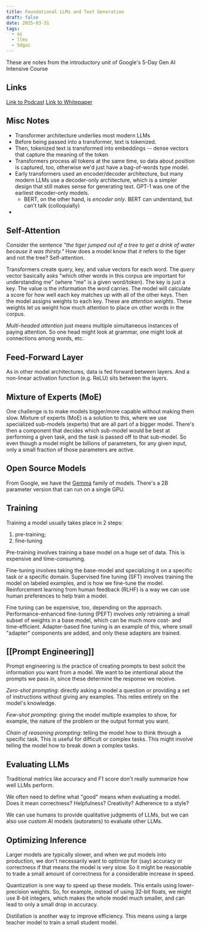 ```yaml
---
title: Foundational LLMs and Text Generation
draft: false
date: 2025-03-31
tags:
  - ai
  - llms
  - 5dgai
---
```

These are notes from the introductory unit of Google's 5-Day Gen AI Intensive Course
## Links
[Link to Podcast](https://www.youtube.com/watch?v=Na3O4Pkbp-U&list=PLqFaTIg4myu_yKJpvF8WE2JfaG5kGuvoE&index=2) 
[Link to Whitepaper](https://www.kaggle.com/whitepaper-foundational-llm-and-text-generation)

## Misc Notes

- Transformer architecture underlies most modern LLMs
- Before being passed into a transformer, text is tokenized.
- Then, tokenized text is transformed into embeddings -- dense vectors that capture the meaning of the token
- Transformers process all tokens at the same time, so data about position is captured, too, otherwise we'd just have a bag-of-words type model.
- Early transformers used an encoder/decoder architecture, but many modern LLMs use a decoder-only architecture, which is a simpler design that still makes sense for generating text. GPT-1 was one of the earliest decoder-only models.
	- BERT, on the other hand, is *encoder only*. BERT can understand, but can't talk (colloquially)
- 

## Self-Attention

Consider the sentence *"the tiger jumped out of a tree to get a drink of water because it was thirsty."* How does a model know that *it* refers to the tiger and not the tree? Self-attention.

Transformers create query, key, and value vectors for each word. The *query* vector basically asks "which other words in this corpus are important for understanding me" (where "me" is a given word/token). The key is just a key. The value is the information the word carries. The model will calculate a score for how well each key matches up with all of the other keys. Then the model assigns weights to each key. These are *attention weights*. These weights let us weight how much attention to place on other words in the corpus.

*Multi-headed attention* just means multiple simultaneous instances of paying attention. So one head might look at grammar, one might look at connections among words, etc.

## Feed-Forward Layer

As in other model architectures, data is fed forward between layers. And a non-linear activation function (e.g. ReLU) sits between the layers.

## Mixture of Experts (MoE)

One challenge is to make models bigger/more capable without making them slow. Mixture of experts (MoE) is a solution to this, where we use specialized sub-models (experts) that are all part of a bigger model. There's then a component that decides which sub-model would be best at performing a given task, and the task is passed off to that sub-model. So even though a model might be billions of parameters, for any given input, only a small fraction of those parameters are active.

## Open Source Models

From Google, we have the [Gemma](https://ai.google.dev/gemma) family of models. There's a 2B parameter version that can run on a single GPU.

## Training

Training a model usually takes place in 2 steps:
1. pre-training;
2. fine-tuning

Pre-training involves training a base model on a huge set of data. This is expensive and time-consuming.

Fine-tuning involves taking the base-model and specializing it on a specific task or a specific domain. Supervised fine tuning (SFT) involves training the model on labeled examples, and is how we fine-tune the model. Reinforcement learning from human feedback (RLHF) is a way we can use human preferences to help train a model.

Fine tuning can be expensive, too, depending on the approach. Performance-enhanced fine-tuning (PEFT) involves only retraining a small subset of weights in a base model, which can be much more cost- and time-efficient. Adapter-based fine tuning is an example of this, where small "adapter" components are added, and only these adapters are trained.

## [[Prompt Engineering]]

Prompt engineering is the practice of creating prompts to best solicit the information you want from a model. We want to be intentional about the prompts we pass in, since these determine the response we receive.

*Zero-shot prompting*: directly asking a model a question or providing a set of instructions without giving any examples. This relies entirely on the model's knowledge.

*Few-shot prompting*: giving the model multiple examples to show, for example, the nature of the problem or the output format you want.

*Chain of reasoning prompting*: telling the model how to think through a specific task. This is useful for difficult or complex tasks. This might involve telling the model how to break down a complex tasks.

## Evaluating LLMs

Traditional metrics like accuracy and F1 score don't really summarize how well LLMs perform.

We often need to define what "good" means when evaluating a model. Does it mean correctness? Helpfulness? Creativity? Adherence to a style?

We can use humans to provide qualitative judgments of LLMs, but we can also use custom AI models (autoraters) to evaluate other LLMs.

## Optimizing Inference

Larger models are typically slower, and when we put models into production, we don't necessarily want to optimize for (say) accuracy or correctness if that means the model is very slow. So it might be reasonable to trade a small amount of correctness for a considerable increase in speed.

Quantization is one way to speed up these models. This entails using lower-precision weights. So, for example, instead of using 32-bit floats, we might use 8-bit integers, which makes the whole model much smaller, and can lead to only a small drop in accuracy.

Distillation is another way to improve efficiency. This means using a large teacher model to train a small student model.